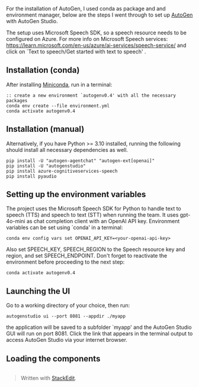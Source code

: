 For the installation of AutoGen, I used conda as package and and environment manager, below are the steps I went through to set up [AutoGen](https://github.com/microsoft/autogen) with AutoGen Studio.

The setup uses Microsoft Speech SDK, so a speech resource needs to be configured on Azure. For more info on Microsoft Speech services: https://learn.microsoft.com/en-us/azure/ai-services/speech-service/
and click on `Text to speech/Get started with text to speech' .

##  Installation (conda)
After installing [Miniconda](https://www.anaconda.com/download/success), run in a terminal:

    :: create a new environment `autogenv0.4' with all the necessary packages
    conda env create --file environment.yml
    conda activate autogenv0.4

## Installation (manual)
Alternatively, if you have Python >= 3.10 installed, running the following should install all necessary dependencies as well.

    pip install -U "autogen-agentchat" "autogen-ext[openai]"
    pip install -U "autogenstudio"
    pip install azure-cognitiveservices-speech
    pip install pyaudio

## Setting up the environment variables
The project uses the Microsoft Speech SDK for Python to handle text to speech (TTS) and speech to text (STT) when running the team. It uses gpt-4o-mini as chat completion client with an OpenAI API key. Environment variables can be set using `conda' in a terminal:

    conda env config vars set OPENAI_API_KEY=<your-openai-api-key>
Also set SPEECH_KEY, SPEECH_REGION to the Speech resource key and region,  and set SPEECH_ENDPOINT. Don't forget to reactivate the environment before proceeding to the next step:

    conda activate autogenv0.4

## Launching the UI
Go to a working directory of your choice, then run:

    autogenstudio ui --port 8081 --appdir ./myapp

the application will be saved to a subfolder `myapp' and the AutoGen Studio GUI will run on port 8081. Click the link that appears in the terminal output to access AutoGen Studio via your internet browser.

## Loading the components

![]()

> Written with [StackEdit](https://stackedit.io/).